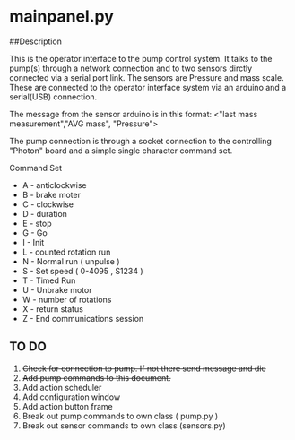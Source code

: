 # mainpanel.py

##Description

This is the operator interface to the pump control system. 
It talks to the pump(s) through a network connection and to two sensors
dirctly connected via a serial port link.
The sensors are Pressure and mass scale. These are connected to the operator
interface system via an arduino and a serial(USB) connection.

The message from the sensor arduino is in this format:
 <"last mass measurement","AVG mass", "Pressure">

The pump connection is through a socket connection to the controlling
"Photon" board and a simple single character command set. 

Command Set

* A - anticlockwise 
* B - brake moter
* C - clockwise
* D - duration
* E - stop
* G - Go
* I - Init
* L - counted rotation run
* N - Normal run ( unpulse )
* S - Set speed ( 0-4095 , S1234 )
* T - Timed Run
* U - Unbrake motor
* W - number of rotations
* X - return status
* Z - End communications session


## TO DO

1. ~~Check for connection to pump. If not there send message and die~~
2. ~~Add pump commands to this document.~~  
3. Add action scheduler
4. Add configuration window
5. Add action button frame
6. Break out pump commands to own class ( pump.py )
7. Break out sensor commands to own class (sensors.py)
